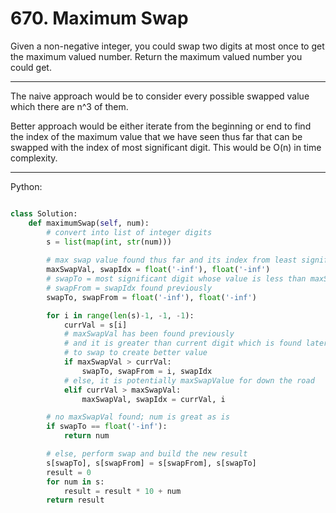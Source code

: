 # 670. Maximum Swap

Given a non-negative integer, you could swap two digits at most once to get the
maximum valued number. Return the maximum valued number you could get.

---

The naive approach would be to consider every possible swapped value which
there are n^3 of them.

Better approach would be either iterate from the beginning or end to find the
index of the maximum value that we have seen thus far that can be swapped with
the index of most significant digit. This would be O(n) in time complexity.

---

Python:

```python

class Solution:
    def maximumSwap(self, num):
        # convert into list of integer digits
        s = list(map(int, str(num)))
        
        # max swap value found thus far and its index from least significant digit
        maxSwapVal, swapIdx = float('-inf'), float('-inf')
        # swapTo = most significant digit whose value is less than maxSwapVal
        # swapFrom = swapIdx found previously
        swapTo, swapFrom = float('-inf'), float('-inf')

        for i in range(len(s)-1, -1, -1):
            currVal = s[i]
            # maxSwapVal has been found previously
            # and it is greater than current digit which is found later; able
            # to swap to create better value
            if maxSwapVal > currVal:
                swapTo, swapFrom = i, swapIdx
            # else, it is potentially maxSwapValue for down the road
            elif currVal > maxSwapVal:
                maxSwapVal, swapIdx = currVal, i

        # no maxSwapVal found; num is great as is
        if swapTo == float('-inf'):
            return num

        # else, perform swap and build the new result
        s[swapTo], s[swapFrom] = s[swapFrom], s[swapTo]
        result = 0
        for num in s:
            result = result * 10 + num
        return result
```


